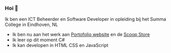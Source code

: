 ### Hoi 👋

Ik ben een ICT Beheerder en Software Developer in opleiding bij het Summa College in Eindhoven, NL 

 - Ik ben nu aan het werk aan [Portofolio website](https://github.com/jayverrijt/jverrijt.nl) en de [Scoop Store](https://github.com/jayverrijt/ScoopStore)
 - Ik leer op dit moment C#
 - Ik kan developen in HTML CSS en JavaScript



